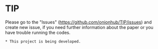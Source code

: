 # TIP

Please go to the "Issues" (https://github.com/onionhub/TIP/issues) and create new issue, if you need further information about the paper or you have trouble running the codes.
```
* This project is being developed.
```
